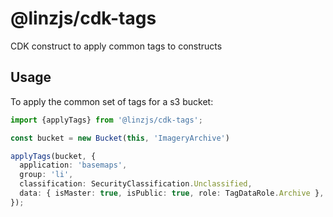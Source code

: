 # @linzjs/cdk-tags

CDK construct to apply common tags to constructs


## Usage

To apply the common set of tags for a s3 bucket:

```typescript
import {applyTags} from '@linzjs/cdk-tags';

const bucket = new Bucket(this, 'ImageryArchive')

applyTags(bucket, {
  application: 'basemaps',
  group: 'li',
  classification: SecurityClassification.Unclassified,
  data: { isMaster: true, isPublic: true, role: TagDataRole.Archive },
});
```


